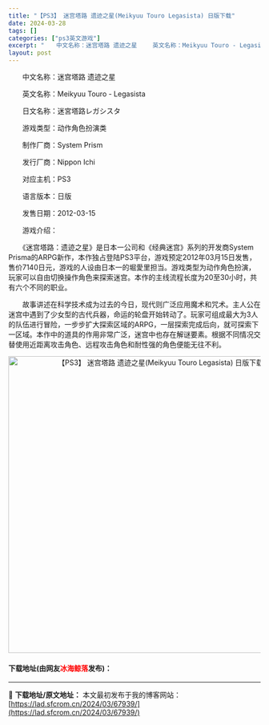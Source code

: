```yaml
---
title: "【PS3】 迷宫塔路 遗迹之星(Meikyuu Touro Legasista) 日版下载"
date: 2024-03-28
tags: []
categories: ["ps3英文游戏"]
excerpt: "　　中文名称：迷宫塔路 遗迹之星 　　英文名称：Meikyuu Touro - Legasista 　　日文名称：迷宮塔路レガシスタ 　　游戏类型：动作角色扮演类 　　制作厂商：System Prism 　　发行厂商：Nippon Ichi 　　对应主机：PS3 　　语言版本：日版 　　发售日期：2&hellip;"
layout: post
---
```


 <p>　　中文名称：迷宫塔路 遗迹之星</p> <p>　　英文名称：Meikyuu Touro - Legasista</p> <p>　　日文名称：迷宮塔路レガシスタ</p> <p>　　游戏类型：动作角色扮演类</p> <p>　　制作厂商：System Prism</p> <p>　　发行厂商：Nippon Ichi</p> <p>　　对应主机：PS3</p> <p>　　语言版本：日版</p> <p>　　发售日期：2012-03-15</p> <p>　　游戏介绍：</p> <p>　　《迷宫塔路：遗迹之星》是日本一公司和《经典迷宫》系列的开发商System Prisma的ARPG新作，本作独占登陆PS3平台，游戏预定2012年03月15日发售，售价7140日元，游戏的人设由日本一的堀愛里担当。游戏类型为动作角色扮演，玩家可以自由切换操作角色来探索迷宫。本作的主线流程长度为20至30小时，共有六个不同的职业。</p> <p>　　故事讲述在科学技术成为过去的今日，现代则广泛应用魔术和咒术。主人公在迷宫中遇到了少女型的古代兵器，命运的轮盘开始转动了。玩家可组成最大为3人的队伍进行冒险，一步步扩大探索区域的ARPG，一层探索完成后向，就可探索下一区域。本作中的道具的作用非常广泛，迷宫中也存在解谜要素。根据不同情况交替使用近距离攻击角色、远程攻击角色和耐性强的角色便能无往不利。</p> <p align="center"><img align="" border="0" src="https://lad.sfcrom.cn/wp-content/uploads/2024/03/20240328_66051c776e990.jpg" width="592" alt="【PS3】 迷宫塔路 遗迹之星(Meikyuu Touro Legasista) 日版下载" /></p> <p><h4>下载地址(由网友<font color="red">冰海鲸落</font>发布)：</h4></p> 

---
📖 **下载地址/原文地址：** 本文最初发布于我的博客网站：[https://lad.sfcrom.cn/2024/03/67939/](https://lad.sfcrom.cn/2024/03/67939/)
